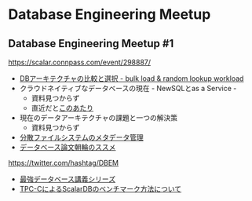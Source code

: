 # Database Engineering Meetup

## Database Engineering Meetup #1

https://scalar.connpass.com/event/298887/



* [DBアーキテクチャの比較と選択 - bulk load & random lookup workload](https://speakerdeck.com/frsyuki/dbakitekutiyanobi-jiao-toxuan-ze)
* クラウドネイティブなデータベースの現在 - NewSQLとas a Service -
  * 資料見つからず
  * 直近だと[このあたり](https://event.cloudnativedays.jp/cndt2023/talks/2039)
* 現在のデータアーキテクチャの課題と一つの解決策
  * 資料見つからず
* [分散ファイルシステムのメタデータ管理](https://speakerdeck.com/kuenishi/metadata-management-in-distributed-file-systems)
* [データベース論文朝輪のススメ](https://speakerdeck.com/starpos/detabesulun-wen-zhao-lun-nosusume)

https://twitter.com/hashtag/DBEM

* [最強データベース講義シリーズ](https://dbsj.org/dbsj_lecture/)
* [TPC-CによるScalarDBのベンチマーク方法について](https://medium.com/scalar-engineering-ja/scalardb-benchmark-with-tpc-c-df9e9f59245d)
